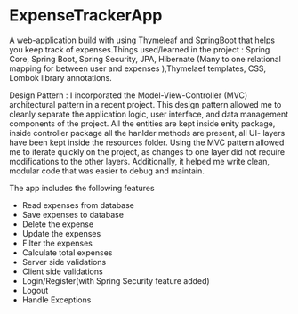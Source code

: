 # ExpenseTrackerApp



A web-application build with using Thymeleaf and SpringBoot that helps you keep track of expenses.Things used/learned in the project :
Spring Core, Spring Boot, Spring Security, JPA, Hibernate (Many to one relational mapping for between user and expenses ),Thymelaef templates, CSS, Lombok library annotations.




Design Pattern :  I incorporated the Model-View-Controller (MVC) architectural pattern in a recent project. This design pattern allowed me to cleanly separate the application logic, user interface, and data management components of the project. All the entities are kept inside enity package, inside controller package all the hanlder methods are present, all UI- layers have been kept inside the resources folder. Using the MVC pattern allowed me to iterate quickly on the project, as changes to one layer did not require modifications to the other layers. Additionally, it helped me write clean, modular code that was easier to debug and maintain.


The app includes the following features
- Read expenses from database
- Save expenses to database
- Delete the expense
- Update the expenses
- Filter the expenses
- Calculate total expenses
- Server side validations
- Client side validations
- Login/Register(with Spring Security feature added)
- Logout 
- Handle Exceptions
